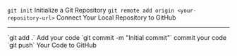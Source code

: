 `git init` Initialize a Git Repository
`git remote add origin <your-repository-url>` Connect Your Local Repository to GitHub
<hr>
`git add .` Add your code
`git commit -m "Initial commit"` commit your code
`git push` Your Code to GitHub
